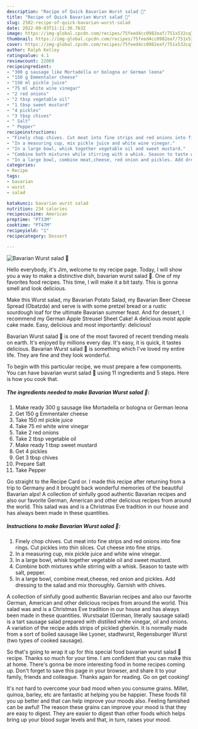 ```yaml
---
description: "Recipe of Quick Bavarian Wurst salad 🥗"
title: "Recipe of Quick Bavarian Wurst salad 🥗"
slug: 2502-recipe-of-quick-bavarian-wurst-salad
date: 2022-09-03T11:11:36.763Z
image: https://img-global.cpcdn.com/recipes/75feed4cc0982eaf/751x532cq70/bavarian-wurst-salad-🥗-recipe-main-photo.jpg
thumbnail: https://img-global.cpcdn.com/recipes/75feed4cc0982eaf/751x532cq70/bavarian-wurst-salad-🥗-recipe-main-photo.jpg
cover: https://img-global.cpcdn.com/recipes/75feed4cc0982eaf/751x532cq70/bavarian-wurst-salad-🥗-recipe-main-photo.jpg
author: Ralph Kelley
ratingvalue: 4.1
reviewcount: 22069
recipeingredient:
- "300 g sausage like Mortadella or bologna or German leona"
- "150 g Emmentaler cheese"
- "150 ml pickle juice"
- "75 ml white wine vinegar"
- "2 red onions"
- "2 tbsp vegetable oil"
- "1 tbsp sweet mustard"
- "4 pickles"
- "3 tbsp chives"
- " Salt"
- " Pepper"
recipeinstructions:
- "Finely chop chives. Cut meat into fine strips and red onions into fine rings. Cut pickles into thin slices. Cut cheese into fine strips."
- "In a measuring cup, mix pickle juice and white wine vinegar."
- "In a large bowl, whisk together vegetable oil and sweet mustard."
- "Combine both mixtures while stirring with a whisk. Season to taste with salt, pepper."
- "In a large bowl, combine meat,cheese, red onion and pickles. Add dressing to the salad and mix thoroughly. Garnish with chives."
categories:
- Recipe
tags:
- bavarian
- wurst
- salad

katakunci: bavarian wurst salad 
nutrition: 234 calories
recipecuisine: American
preptime: "PT33M"
cooktime: "PT47M"
recipeyield: "1"
recipecategory: Dessert

---
```



![Bavarian Wurst salad 🥗](https://img-global.cpcdn.com/recipes/75feed4cc0982eaf/751x532cq70/bavarian-wurst-salad-🥗-recipe-main-photo.jpg)

Hello everybody, it's Jim, welcome to my recipe page. Today, I will show you a way to make a distinctive dish, bavarian wurst salad 🥗. One of my favorites food recipes. This time, I will make it a bit tasty. This is gonna smell and look delicious.

Make this Wurst salad, my Bavarian Potato Salad, my Bavarian Beer Cheese Spread (Obatzda) and serve is with some pretzel bread or a rustic sourdough loaf for the ultimate Bavarian summer feast. And for dessert, I recommend my German Apple Streusel Sheet Cake! A delicious moist apple cake made. Easy, delicious and most importantly: delicious!

Bavarian Wurst salad 🥗 is one of the most favored of recent trending meals on earth. It's enjoyed by millions every day. It's easy, it is quick, it tastes delicious. Bavarian Wurst salad 🥗 is something which I've loved my entire life. They are fine and they look wonderful.


To begin with this particular recipe, we must prepare a few components. You can have bavarian wurst salad 🥗 using 11 ingredients and 5 steps. Here is how you cook that.

<!--inarticleads1-->

##### The ingredients needed to make Bavarian Wurst salad 🥗:

1. Make ready 300 g sausage like Mortadella or bologna or German leona
1. Get 150 g Emmentaler cheese
1. Take 150 ml pickle juice
1. Take 75 ml white wine vinegar
1. Take 2 red onions
1. Take 2 tbsp vegetable oil
1. Make ready 1 tbsp sweet mustard
1. Get 4 pickles
1. Get 3 tbsp chives
1. Prepare  Salt
1. Take  Pepper


Go straight to the Recipe Card or. I made this recipe after returning from a trip to Germany and it brought back wonderful memories of the beautiful Bavarian alps! A collection of sinfully good authentic Bavarian recipes and also our favorite German, American and other delicious recipes from around the world. This salad was and is a Christmas Eve tradition in our house and has always been made in these quantities. 

<!--inarticleads2-->

##### Instructions to make Bavarian Wurst salad 🥗:

1. Finely chop chives. Cut meat into fine strips and red onions into fine rings. Cut pickles into thin slices. Cut cheese into fine strips.
1. In a measuring cup, mix pickle juice and white wine vinegar.
1. In a large bowl, whisk together vegetable oil and sweet mustard.
1. Combine both mixtures while stirring with a whisk. Season to taste with salt, pepper.
1. In a large bowl, combine meat,cheese, red onion and pickles. Add dressing to the salad and mix thoroughly. Garnish with chives.


A collection of sinfully good authentic Bavarian recipes and also our favorite German, American and other delicious recipes from around the world. This salad was and is a Christmas Eve tradition in our house and has always been made in these quantities. Wurstsalat (German, literally sausage salad) is a tart sausage salad prepared with distilled white vinegar, oil and onions. A variation of the recipe adds strips of pickled gherkin. It is normally made from a sort of boiled sausage like Lyoner, stadtwurst, Regensburger Wurst (two types of cooked sausage). 

So that's going to wrap it up for this special food bavarian wurst salad 🥗 recipe. Thanks so much for your time. I am confident that you can make this at home. There's gonna be more interesting food in home recipes coming up. Don't forget to save this page in your browser, and share it to your family, friends and colleague. Thanks again for reading. Go on get cooking!

It's not hard to overcome your bad mood when you consume grains. Millet, quinoa, barley, etc are fantastic at helping you be happier. These foods fill you up better and that can help improve your moods also. Feeling famished can be awful! The reason these grains can improve your mood is that they are easy to digest. They are easier to digest than other foods which helps bring up your blood sugar levels and that, in turn, raises your mood.
